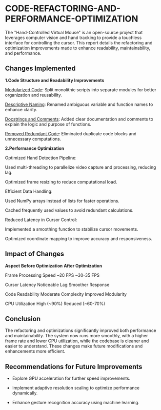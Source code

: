 # CODE-REFACTORING-AND-PERFORMANCE-OPTIMIZATION
The "Hand-Controlled Virtual Mouse" is an open-source project that leverages computer vision and hand tracking to provide a touchless interface for controlling the cursor. This report details the refactoring and optimization improvements made to enhance readability, maintainability, and performance.

## Changes Implemented

**1.Code Structure and Readability Improvements**

<ins>Modularized Code</ins>: Split monolithic scripts into separate modules for better organization and reusability.

<ins>Descriptive Naming</ins>: Renamed ambiguous variable and function names to enhance clarity.

<ins>Docstrings and Comments</ins>: Added clear documentation and comments to explain the logic and purpose of functions.

<ins>Removed Redundant Code</ins>: Eliminated duplicate code blocks and unnecessary computations.

**2.Performance Optimization**

Optimized Hand Detection Pipeline:

Used multi-threading to parallelize video capture and processing, reducing lag.

Optimized frame resizing to reduce computational load.

Efficient Data Handling:

Used NumPy arrays instead of lists for faster operations.

Cached frequently used values to avoid redundant calculations.

Reduced Latency in Cursor Control:

Implemented a smoothing function to stabilize cursor movements.

Optimized coordinate mapping to improve accuracy and responsiveness.

## Impact of Changes

**Aspect**                     **Before Optimization**           **After Optimization**

Frame Processing Speed          ~20 FPS                             ~30-35 FPS

Cursor Latency                 Noticeable Lag                      Smoother Response

Code Readability               Moderate Complexity                 Improved Modularity

CPU Utilization                 High (~90%)                         Reduced (~60-70%)

## Conclusion

The refactoring and optimizations significantly improved both performance and maintainability. The system now runs more smoothly, with a higher frame rate and lower CPU utilization, while the codebase is cleaner and easier to understand. These changes make future modifications and enhancements more efficient.

## Recommendations for Future Improvements

* Explore GPU acceleration for further speed improvements.

* Implement adaptive resolution scaling to optimize performance dynamically.

* Enhance gesture recognition accuracy using machine learning.
